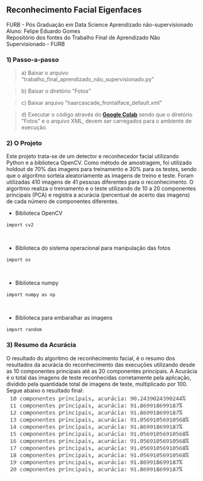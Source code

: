 ## Reconhecimento Facial Eigenfaces

FURB - Pós Graduação em Data Science
Aprendizado não-supervisionado
Aluno: Felipe Eduardo Gomes<br/>
Repositório dos fontes do Trabalho Final de Aprendizado Não Supervisionado - FURB

### 1) Passo-a-passo

> a) Baixar o arquivo "trabalho_final_aprendizado_não_supervisionado.py"

> b) Baixar o diretório "Fotos"

> c) Baixar arquivo "haarcascade_frontalface_default.xml"

> d) Executar o código através do **[Google Colab](https://colab.research.google.com/)** sendo que o diretório "Fotos" e o arquivo XML, devem ser carregados para o ambiente de execução.

### 2) O Projeto

Este projeto trata-se de um detector e reconhecedor facial utilizando Python e a biblioteca OpenCV. Como método de amostragem, foi utilizado holdout de 70% das imagens para treinamento e 30% para os testes, sendo que o algoritmo sorteia aleatoriamente as imagens de treino e teste. Foram utilizadas 410 imagens de 41 pessoas diferentes para o reconhecimento. O algoritmo realiza o treinamento e o teste utilizando de 10 a 20 componentes principais (PCA) e registra a acurácia (percentual de acerto das imagens) de cada número de componentes diferentes.

- Biblioteca OpenCV

```
import cv2
```

<br/>

- Biblioteca do sistema operacional para manipulação das fotos

```
import os
```

<br/>

- Biblioteca numpy

```
import numpy as np
```

<br/>

- Biblioteca para embaralhar as imagens

```
import random
```

### 3) Resumo da Acurácia

O resultado do algoritmo de reconhecimento facial, é o resumo dos resultados da acurácia do reconhecimento das execuções utilizando desde as 10 componentes principais até as 20 componentes principais. A Acurácia é o total das imagens de teste reconhecidas corretamente pela aplicação, dividido pela quantidade total de imagens de teste, multiplicado por 100. Segue abaixo o resultado final:<br/>
![alt text](resumo_acuracia.PNG 'Title')
